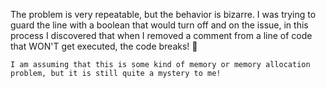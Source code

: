 The problem is very repeatable, but the behavior is bizarre. I was trying to guard the line with a boolean that would turn off and on the issue, in this process I discovered that when I removed a comment from a line of code that WON'T get executed, the code breaks! 🤯

    I am assuming that this is some kind of memory or memory allocation problem, but it is still quite a mystery to me!
